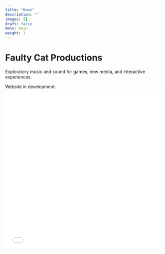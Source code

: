 ```yaml
---
title: "Home"
description: ""
images: []
draft: false
menu: main
weight: 1
---
```

# Faulty Cat Productions
Exploratory music and sound for games, new media, and interactive experiences. 

Website in development.

<iframe src="/faultycat/" style="border:0" width="500" height="500">
</iframe>

